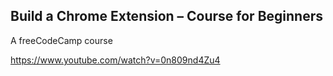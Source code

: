 ## Build a Chrome Extension – Course for Beginners

A freeCodeCamp course


https://www.youtube.com/watch?v=0n809nd4Zu4